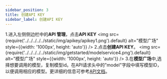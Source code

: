 ```yaml
---
sidebar_position: 3
title: 创建API KEY
sidebar_label: 创建API KEY
---
```

1.进入左侧侧边栏中的**API 管理**，点击**API KEY**
<img src={require('../../../../../static/img/apikey/apikey1.png').default} alt="模型广场" style={{width: '1000px', height: 'auto'}} />
2.点击**创建API KEY**。
<img src={require('../../../../../static/img/getstarted/modelservice4.png').default} alt="模型广场" style={{width: '1000px', height: 'auto'}} />
3.在**模型广场**中,选择想要调用的模型，复制模型id。在API请求头中的"model"字段中填写模型ID，以便调用相应的模型。更详细的信息可参考[API文档](../category/apidocs)。
